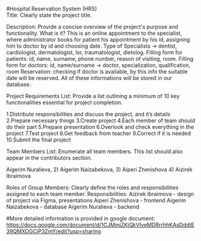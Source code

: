 #Hospital Reservation System (HRS)                                       
Title: Clearly state the project title. 

Description: Provide a concise overview of the project's purpose and functionality.
What is it? This is an online appointment to the specialist, where administrator books for patient his appointment by his id, assigning him to doctor by id and choosing date.
Type of Specialists -> dentist, cardiologist, dermatologist, lor, traumatologist, dietolog.
Filling form for patients: id, name, surname,  phone number, reason of visiting, room.
Filling form for doctors: id, name/surname -> doctor, specialization, qualification, room 
Reservation: checking if doctor is available, by this info the suitable date will be reserved.
All of these informations will be stored in our database.


Project Requirements List: Provide a list outlining a minimum of 10 key functionalities essential for project completion.

1.Distribute responsibilities and discuss the project, and it’s details
2.Prepare necessary things 
3.Create project
4.Each member of team should do their part
5.Prepare presentation
6.Overlook and check everything in the project
7.Test project
8.Get feedback from teacher
9.Correct if it is needed
10.Submit the final project

Team Members List: Enumerate all team members. This list should also appear in the contributors section.
 
Aigerim Nuralieva, 2) Aigerim Naizabekova, 3) Aiperi Zhenishova 4) Aizirek Ibraimova 

Roles of Group Members: Clearly define the roles and responsibilities assigned to each team member.
Responsibilities: 
Aizirek Ibraimova - design of project via Figma, presentations
Aiperi  Zhenishova - frontend
Aigerim Naizabekova - database
Aigerim Nuralieva - backend

#More detailed information is provided in google document:
https://docs.google.com/document/d/1CJMmiZKjQkVIveMDRrrhhKAsDddtE39QMXOGCjP3ZmY/edit?usp=sharing
